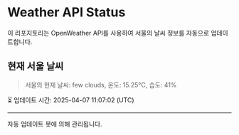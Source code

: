 
# Weather API Status

이 리포지토리는 OpenWeather API를 사용하여 서울의 날씨 정보를 자동으로 업데이트합니다.

## 현재 서울 날씨
> 서울의 현재 날씨: few clouds, 온도: 15.25°C, 습도: 41%

⏳ 업데이트 시간: 2025-04-07 11:07:02 (UTC)

---
자동 업데이트 봇에 의해 관리됩니다.
